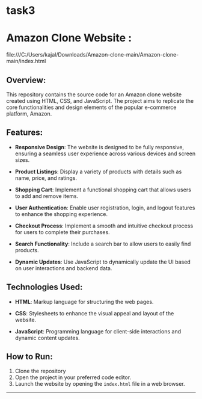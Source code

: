 # task3

# Amazon Clone Website : 
file:///C:/Users/kajal/Downloads/Amazon-clone-main/Amazon-clone-main/index.html

## Overview:

This repository contains the source code for an Amazon clone website created using HTML, CSS, and JavaScript. The project aims to replicate the core functionalities and design elements of the popular e-commerce platform, Amazon.

## Features:

- **Responsive Design**: The website is designed to be fully responsive, ensuring a seamless user experience across various devices and screen sizes.

- **Product Listings**: Display a variety of products with details such as name, price, and ratings.

- **Shopping Cart**: Implement a functional shopping cart that allows users to add and remove items.

- **User Authentication**: Enable user registration, login, and logout features to enhance the shopping experience.

- **Checkout Process**: Implement a smooth and intuitive checkout process for users to complete their purchases.

- **Search Functionality**: Include a search bar to allow users to easily find products.

- **Dynamic Updates**: Use JavaScript to dynamically update the UI based on user interactions and backend data.

## Technologies Used:

- **HTML**: Markup language for structuring the web pages.
  
- **CSS**: Stylesheets to enhance the visual appeal and layout of the website.

- **JavaScript**: Programming language for client-side interactions and dynamic content updates.

## How to Run:

1. Clone the repository
2. Open the project in your preferred code editor.
3. Launch the website by opening the `index.html` file in a web browser.



---

